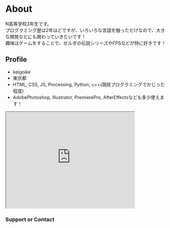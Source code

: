 # About

N高等学校3年生です。  
プログラミング歴は2年ほどですが、いろいろな言語を触っただけなので、大きな開発などにも関わっていきたいです！  
趣味はゲームをすることで、ゼルダの伝説シリーズやFPSなどが特に好きです！  

## Profile
- keigoike  
- 東京都  
- HTML, CSS, JS, Processing, Python, c++(競技プログラミングでかじった程度)  
- AdobePhotoshop, Illustrator, PremierePro, AfterEffectsなども多少使えます！

<iframe src="https://www.openprocessing.org/sketch/928440/embed/" width="400" height="300"></iframe>

### Support or Contact
